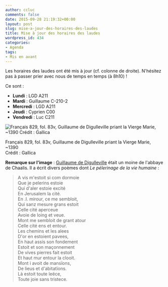 ```yaml
---
author: ccluc
comments: false
date: 2015-09-28 21:19:32+00:00
layout: post
slug: mise-a-jour-des-horaires-des-laudes
title: Mise à jour des horaires des laudes
wordpress_id: 434
categories:
- Agenda
tags:
- Mis en avant
---
```

Les horaires des laudes ont été mis à jour (cf. colonne de droite). N'hésitez pas à passer prier avec nous de temps en temps (à 8h10) !

Ce sont :

- **Lundi** : LGD A211
- **Mardi** : Guillaume C-210-2
- **Mercredi** : LGD A211
- **Jeudi** : Cyprien C00
- **Vendredi** : Luc C211

![ Français 829, fol. 83v, Guillaume de Digulleville priant la Vierge Marie, ~1390 Crédit : Gallica](https://cccroixmetz.files.wordpress.com/2015/09/consulterelementnum.jpeg)

Français 829, fol. 83v, Guillaume de Digulleville priant la Vierge Marie, ~1390  
Crédit : Gallica

**Remarque sur l'image** : [Guillaume de Digulleville](https://fr.wikipedia.org/wiki/Guillaume_de_Digulleville) était un moine de l'abbaye de Chaalis. Il a écrit divers poèmes dont _Le pélerinage de la vie humaine_ :

> A vis m'estoit si com dormoie  
> Que je pelerins estoie  
> Qui d'aler estoie excité  
> En Jerusalem la cité.  
> En .I. mirour, ce me sembloit,  
> Qui sanz mesure grans estoit  
> Celle cité aperceue  
> Avoie de loing et veue.  
> Mont me sembloit de grant atour  
> Celle cité ens et entour.  
> Les chemins et les alees  
> D'or en estoient pavees,  
> En haut assis son fondement  
> Estoit et son maçonnement  
> De vives pierres fait estoit  
> Et haut mur entour la clooit.  
> Mont i avoit de mansïons,  
> De lieus et d'abitatïons.  
> Là estoit toute leëce,  
> Toute joie sans tristece.  
